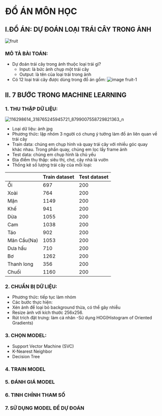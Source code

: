 # ĐỒ ÁN MÔN HỌC
## I.ĐỒ ÁN: DỰ ĐOÁN LOẠI TRÁI CÂY TRONG ẢNH 
![fruit](https://user-images.githubusercontent.com/62539475/87747768-5e9ad180-c81e-11ea-92f8-ac4fa70787f3.jpg)
### MÔ TẢ BÀI TOÁN:
- Dự đoán trái cây trong ảnh thuộc loại trái gì?
  - Input: là bức ảnh chụp một trái cây
  - Output: là tên của loại trái trong ảnh
- Có 12 loại trái cây được dùng trong đồ án gồm:
  ![image fruit-1](https://user-images.githubusercontent.com/62539475/87951188-77331200-cad2-11ea-89b6-74b2bea1d883.jpg)
## II. 7 BƯỚC TRONG MACHINE LEARNING
 ### 1. THU THẬP DỮ LIỆU:
 ![116298614_318765245945721_8799007558729821363_n](https://user-images.githubusercontent.com/62539475/88999006-907f5e00-d31d-11ea-8b95-04f5f842f899.jpg)
 - Loại dữ liệu: ảnh jpg
 - Phương thức: lập nhóm 3 người có chung ý tưởng làm đồ án liên quan về trái cây 
  - Train data: chúng em chụp hình và quay trái cây với nhiều góc quay khác nhau. Trong phần quay, chúng em lọc lấy frame ảnh
  - Test data: chúng em chụp hình là chủ yếu
 - Địa điểm thu thập: siêu thị, chợ, cây nhà lá vườn
 - Thống kê số lượng trái cây của mỗi loại:
 
|             | Train dataset | Test dataset |
|-------------|---------------|--------------|
| Ổi          |      697      |      200     |
| Xoài        |      764      |      200     |
| Mận         |      1149     |      200     |
| Khế         |      941      |      200     |
| Dừa         |      1055     |      200     |
| Cam         |      1038     |      200     |
| Táo         |      902      |      200     |
| Mãn Cầu(Na) |      1053     |      200     |
| Dưa hấu     |      710      |      200     |
| Bơ          |      1262     |      200     |
| Thanh long  |      356      |      200     |
| Chuối       |      1160     |      200     |
 ### 2. CHUẨN BỊ DỮ LIỆU:
 - Phương thức: tiếp tục làm nhóm
 - Các bước thực hiện:
  - Xén ảnh để loại bỏ background thừa, có thể gây nhiễu
  - Resize ảnh với kích thước 256x256. 
 - Rút trích đặt trưng: làm cá nhân 
  -Sử dụng HOG(Histogram of Oriented Gradients)
### 3. CHỌN MODEL:
- Support Vector Machine (SVC)
- K-Nearest Neighbor
- Decision Tree
### 4. TRAIN MODEL
### 5. ĐÁNH GIÁ MODEL
### 6. TINH CHỈNH THAM SỐ
### 7. SỬ DỤNG MODEL ĐỂ DỰ ĐOÁN
